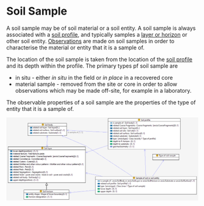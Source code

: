 # Soil Sample

A soil sample may be of soil material or a soil entity. 
A soil sample is always associated with a [soil profile](soil-profile.md), and typically samples a [layer or horizon](soil-layer.md) or other soil entity.
[Observations](sosa.md) are made on soil samples in order to characterise the material or entity that it is a sample of.  

The location of the soil sample is taken from the location of the [soil profile](soil-profile.md) and its depth within the profile. 
The primary types pf soil sample are 
- in situ - either _in situ_ in the field or _in place_ in a recovered core 
- material sample - removed from the site or core in order to allow observations which may be made off-site, for example in a laboratory.  

The observable properties of a soil sample are the properties of the type of entity that it is a sample of. 

![Soil sample](image/Soil-sample.png)